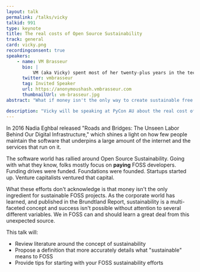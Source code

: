 ```yaml
---
layout: talk
permalink: /talks/vicky
talkid: 991
type: keynote
title: The real costs of Open Source Sustainability
track: general
card: vicky.png
recordingconsent: true
speakers:
    - name: VM Brasseur
      bio: |
          VM (aka Vicky) spent most of her twenty-plus years in the tech industry leading software development departments and teams, providing technical management and leadership consulting for small and medium businesses, and helping companies understand, use, release, and contribute to free and open source software in a way that's good for both their bottom line and for the community. Now, as the Director of Open Source Strategy for Juniper Networks, she leverages her nearly 30 years of free and open source software experience and a strong business background to help Juniper be successful through free and open source software. <br><br>She is the author of [_Forge Your Future with Open Source_](https://fossforge.com), the first and only book to detail how to contribute to free and open source software projects. The book is published by [The Pragmatic Programmers](https://pragprog.com/) and is now available at https://fossforge.com. <br><br>Vicky has been a moderator and author for [opensource.com](https://opensource.com), an author for [Linux Journal](http://linuxjournal.com), the Vice President of the [Open Source Initiative](https://opensource.org), and is a frequent and popular [speaker](http://vmbrasseur.com/presentations/) at free/open source conferences and events. She's the proud winner of the Perl White Camel Award (2014), the O’Reilly Open Source Award (2016), and two Opensource.com Moderator's Choice Awards (2018, 2019).  She blogs about free/open source, business, and technical management at [{anonymous => 'hash'};](https://anonymoushash.vmbrasseur.com).
      twitter: vmbrasseur
      tag: Invited Speaker
      url: https://anonymoushash.vmbrasseur.com
      thumbnailUrl: vm-brasseur.jpg
abstract: "What if money isn't the only way to create sustainable free and open source software projects? What if it turns out that sustainability is actually a multi-faceted concept that can't truly be successful if people focus on only one of its many elements?"

description: "Vicky will be speaking at PyCon AU about the real cost of Open Source Sustainability."
---
```


In 2016 Nadia Eghbal released "Roads and Bridges: The Unseen Labor Behind Our Digital Infrastructure," which shines a light on how few people maintain the software that underpins a large amount of the internet and the services that run on it.

The software world has rallied around Open Source Sustainability. Going with what they know, folks mostly focus on **paying** FOSS developers. Funding drives were funded. Foundations were founded. Startups started up. Venture capitalists ventured that capital.

What these efforts don't acknowledge is that money isn't the only ingredient for sustainable FOSS projects. As the corporate world has learned, and published in the Brundtland Report, sustainability is a multi-faceted concept and success isn't possible without attention to several different variables. We in FOSS can and should learn a great deal from this unexpected source.

This talk will:

* Review literature around the concept of sustainability
* Propose a definition that more accurately details what "sustainable" means to FOSS
* Provide tips for starting with your FOSS sustainability efforts


